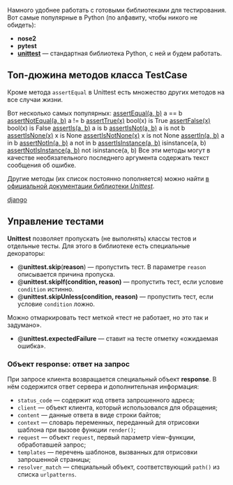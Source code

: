 Намного удобнее работать с готовыми библиотеками для тестирования. Вот самые популярные в Python (по алфавиту, чтобы никого не обидеть):

-   **nose2**
-   **pytest**
-   [**unittest**](https://docs.python.org/3/library/unittest.html) — стандартная библиотека Python, с ней и будем работать.

## Топ-дюжина методов класса TestCase

Кроме метода `assertEqual` в Unittest есть множество других методов на все случаи жизни.

Вот несколько самых популярных:
[assertEqual(a, b)](https://docs.python.org/3/library/unittest.html#unittest.TestCase.assertEqual) a == b
[assertNotEqual(a, b)](https://docs.python.org/3/library/unittest.html#unittest.TestCase.assertNotEqual) a != b
[assertTrue(x)](https://docs.python.org/3/library/unittest.html#unittest.TestCase.assertTrue) bool(x) is True
[assertFalse(x)](https://docs.python.org/3/library/unittest.html#unittest.TestCase.assertFalse) bool(x) is False
[assertIs(a, b)](https://docs.python.org/3/library/unittest.html#unittest.TestCase.assertIs) a is b
[assertIsNot(a, b)](https://docs.python.org/3/library/unittest.html#unittest.TestCase.assertIsNot) a is not b
[assertIsNone(x)](https://docs.python.org/3/library/unittest.html#unittest.TestCase.assertIsNone) x is None
[assertIsNotNone(x)](https://docs.python.org/3/library/unittest.html#unittest.TestCase.assertIsNotNone) x is not None
[assertIn(a, b)](https://docs.python.org/3/library/unittest.html#unittest.TestCase.assertIn) a in b
[assertNotIn(a, b)](https://docs.python.org/3/library/unittest.html#unittest.TestCase.assertNotIn) a not in b
[assertIsInstance(a, b)](https://docs.python.org/3/library/unittest.html#unittest.TestCase.assertIsInstance) isinstance(a, b)
[assertNotIsInstance(a, b)](https://docs.python.org/3/library/unittest.html#unittest.TestCase.assertNotIsInstance) not isinstance(a, b)
Все эти методы могут в качестве необязательного последнего аргумента содержать текст сообщения об ошибке.

Другие методы (их список постоянно пополняется) можно найти [в официальной документации библиотеки _Unittest_](https://docs.python.org/3/library/unittest.html#unittest.TestCase.debug).

[django](https://docs.djangoproject.com/en/4.1/topics/testing/tools/)




## Управление тестами

**Unittest** позволяет пропускать (не выполнять) классы тестов и отдельные тесты. Для этого в библиотеке есть специальные декораторы:

-   @**unittest.skip**(**reason**) — пропустить тест. В параметре `reason` описывается причина пропуска.
-  @**unittest.skipIf(condition, reason)** — пропустить тест, если условие `condition` истинно.
-   @**unittest.skipUnless(condition, reason)** — пропустить тест, если условие `condition` ложно.

Можно отмаркировать тест меткой «тест не работает, но это так и задумано».

-   @**unittest.expectedFailure** — ставит на тесте отметку «ожидаемая ошибка».




### Объект **response: о**твет на запрос

При запросе клиента возвращается специальный объект **response**. В нём содержится ответ сервера и дополнительная информация:

-   `status_code` — содержит код ответа запрошенного адреса;
-   `client` — объект клиента, который использовался для обращения;
-   `content` — данные ответа в виде строки байтов;
-   `context` — словарь переменных, переданный для отрисовки шаблона при вызове функции `render()`;
-   `request` — объект `request`, первый параметр view-функции, обработавшей запрос;
-   `templates` — перечень шаблонов, вызванных для отрисовки запрошенной страницы;
-   `resolver_match` — специальный объект, соответствующий `path()` из списка `urlpatterns`.